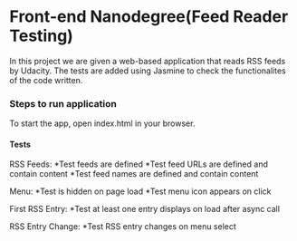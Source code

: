 # Front-end Nanodegree(Feed Reader Testing)

In this project we are given a web-based application that reads RSS feeds by Udacity. The tests are added using Jasmine to check the functionalites of the code written.

 ### Steps to run application
 
 To start the app, open index.html in your browser. 
 
 #### Tests

 RSS Feeds:
 	*Test feeds are defined
 	*Test feed URLs are defined and contain content
 	*Test feed names are defined and contain content
 
 Menu:
 	*Test is hidden on page load
 	*Test menu icon appears on click
 
 First RSS Entry:
 	*Test at least one entry displays on load after async call
 
 RSS Entry Change:
 	*Test RSS entry changes on menu select
 